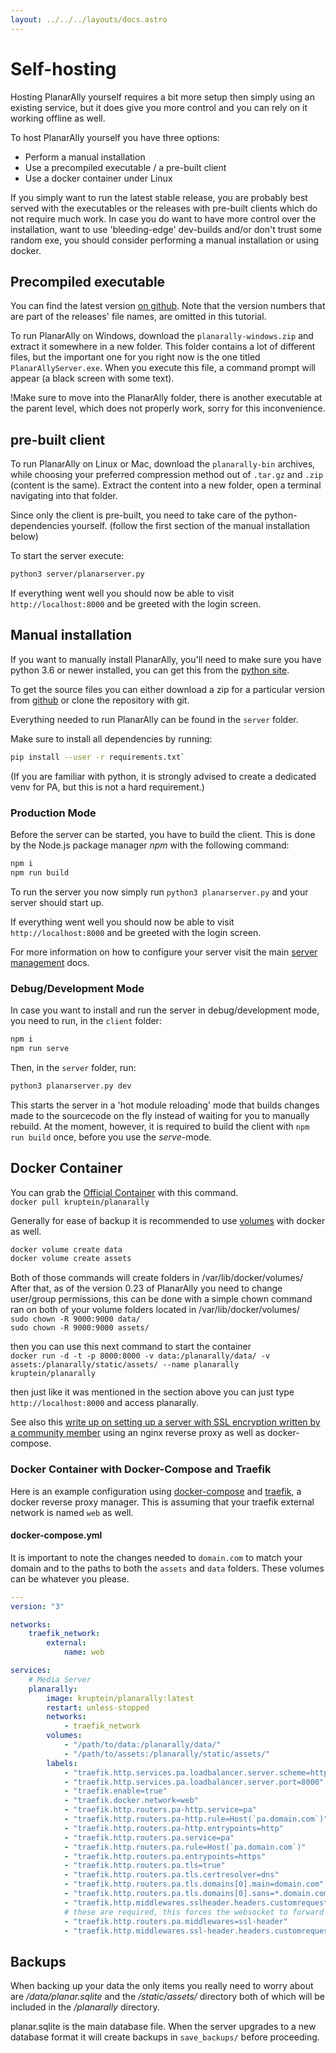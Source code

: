 ```yaml
---
layout: ../../../layouts/docs.astro
---
```


# Self-hosting

Hosting PlanarAlly yourself requires a bit more setup then simply using an existing service, but it does give you more control and you can rely on it working offline as well.

To host PlanarAlly yourself you have three options:

-   Perform a manual installation
-   Use a precompiled executable / a pre-built client
-   Use a docker container under Linux

If you simply want to run the latest stable release, you are probably best served with the executables or the releases with pre-built clients which do not require much work.
In case you do want to have more control over the installation, want to use 'bleeding-edge' dev-builds and/or don't trust some random exe, you should consider performing a manual installation or using docker.

## Precompiled executable

You can find the latest version [on github](https://github.com/Kruptein/PlanarAlly/releases/).
Note that the version numbers that are part of the releases' file names, are omitted in this tutorial.

To run PlanarAlly on Windows, download the `planarally-windows.zip` and extract it somewhere in a new folder.
This folder contains a lot of different files, but the important one for you right now is the one titled `PlanarAllyServer.exe`.
When you execute this file, a command prompt will appear (a black screen with some text).

!Make sure to move into the PlanarAlly folder, there is another executable at the parent level, which does not properly work, sorry for this inconvenience.

## pre-built client

To run PlanarAlly on Linux or Mac, download the `planarally-bin` archives, while choosing your preferred compression method out of `.tar.gz` and `.zip` (content is the same). Extract the content into a new folder, open a terminal navigating into that folder.

Since only the client is pre-built, you need to take care of the python-dependencies yourself. (follow the first section of the manual installation below)

To start the server execute:

```bash
python3 server/planarserver.py
```

If everything went well you should now be able to visit `http://localhost:8000` and be greeted with the login screen.

## Manual installation

If you want to manually install PlanarAlly, you'll need to make sure you have python 3.6 or newer installed, you can get this from the [python site](https://www.python.org/downloads/).

To get the source files you can either download a zip for a particular version from [github](https://github.com/Kruptein/PlanarAlly/releases/) or
clone the repository with git.

Everything needed to run PlanarAlly can be found in the `server` folder.

Make sure to install all dependencies by running:

```bash
pip install --user -r requirements.txt`
```

(If you are familiar with python, it is strongly advised to create a dedicated venv for PA, but this is not a hard requirement.)

### Production Mode

Before the server can be started, you have to build the client.
This is done by the Node.js package manager _npm_ with the following command:

```bash
npm i
npm run build
```

To run the server you now simply run `python3 planarserver.py` and your server should start up.

If everything went well you should now be able to visit `http://localhost:8000` and be greeted with the login screen.

For more information on how to configure your server visit the main [server management](/docs/server/management/) docs.

### Debug/Development Mode

In case you want to install and run the server in debug/development mode, you need to run, in the `client` folder:

```bash
npm i
npm run serve
```

Then, in the `server` folder, run:

```bash
python3 planarserver.py dev
```

This starts the server in a 'hot module reloading' mode that builds changes made to the sourcecode on the fly instead of waiting for you to manually rebuild.
At the moment, however, it is required to build the client with `npm run build` once, before you use the _serve_-mode.

## Docker Container

You can grab the [Official Container](https://hub.docker.com/r/kruptein/planarally) with this command.  
`docker pull kruptein/planarally`

Generally for ease of backup it is recommended to use [volumes](https://docs.docker.com/storage/volumes/) with docker as well.

```bash
docker volume create data
docker volume create assets
```

Both of those commands will create folders in /var/lib/docker/volumes/
After that, as of the version 0.23 of PlanarAlly you need to change user/group permissions, this can be done with a simple chown command ran on both of your volume folders located in /var/lib/docker/volumes/  
`sudo chown -R 9000:9000 data/`  
`sudo chown -R 9000:9000 assets/`

then you can use this next command to start the container  
`docker run -d -t -p 8000:8000 -v data:/planarally/data/ -v assets:/planarally/static/assets/ --name planarally kruptein/planarally`

then just like it was mentioned in the section above you can just type `http://localhost:8000` and access planarally.

See also this [write up on setting up a server with SSL encryption written by a community member](https://github.com/edmael/selfhosted-planarally) using an nginx reverse proxy as well as docker-compose.

### Docker Container with Docker-Compose and Traefik

Here is an example configuration using [docker-compose](https://docs.docker.com/compose/) and
[traefik](https://containo.us/traefik/), a docker reverse proxy manager. This is assuming that your
traefik external network is named `web` as well.

#### docker-compose.yml

It is important to note the changes needed to `domain.com` to match your domain and to the paths to both
the `assets` and `data` folders. These volumes can be whatever you please.

```yaml
---
version: "3"

networks:
    traefik_network:
        external:
            name: web

services:
    # Media Server
    planarally:
        image: kruptein/planarally:latest
        restart: unless-stopped
        networks:
            - traefik_network
        volumes:
            - "/path/to/data:/planarally/data/"
            - "/path/to/assets:/planarally/static/assets/"
        labels:
            - "traefik.http.services.pa.loadbalancer.server.scheme=http"
            - "traefik.http.services.pa.loadbalancer.server.port=8000"
            - "traefik.enable=true"
            - "traefik.docker.network=web"
            - "traefik.http.routers.pa-http.service=pa"
            - "traefik.http.routers.pa-http.rule=Host(`pa.domain.com`)"
            - "traefik.http.routers.pa-http.entrypoints=http"
            - "traefik.http.routers.pa.service=pa"
            - "traefik.http.routers.pa.rule=Host(`pa.domain.com`)"
            - "traefik.http.routers.pa.entrypoints=https"
            - "traefik.http.routers.pa.tls=true"
            - "traefik.http.routers.pa.tls.certresolver=dns"
            - "traefik.http.routers.pa.tls.domains[0].main=domain.com"
            - "traefik.http.routers.pa.tls.domains[0].sans=*.domain.com"
            - "traefik.http.middlewares.sslheader.headers.customrequestheaders.X-Forwarded-Proto=https"
            # these are required, this forces the websocket to forward over https
            - "traefik.http.routers.pa.middlewares=ssl-header"
            - "traefik.http.middlewares.ssl-header.headers.customrequestheaders.X-Forwarded-Proto=https"
```

## Backups

When backing up your data the only items you really need to worry about are _/data/planar.sqlite_ and the _/static/assets/_ directory both of which will be included in the _/planarally_ directory.

planar.sqlite is the main database file. When the server upgrades to a new database format it will create backups in `save_backups/` before proceeding.
